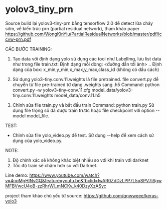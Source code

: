 # yolov3_tiny_prn

Source build lại yolov3-tiny-prn bằng tensorflow 2.0 để detect lửa cháy sớm, về kiến trúc prn (partial residual network), tham khảo paper https://github.com/WongKinYiu/PartialResidualNetworks/blob/master/pdf/iccvw-prn.pdf

CÁC BƯỚC TRAINING:

1. Tạo data với định dạng yolo sử dụng các tool như LabelImg, lưu list data như trong file train.txt:
Định dạng mỗi dòng: <đường dẫn tới ảnh> <box1> <box2> .. <boxN>
Định dạng của box: x_min,y_min,x_max,y_max,class_id (không có dấu cách)

2. Sử dụng yolo3-tiny.conv.11.weights là file pretrained. file convert.py để chuyển từ file pre-trained từ dạng .weights sang .h5
Command: python convert.py -w yolov3-tiny-conv.11.cfg model_data/yolov3-tiny.conv.11.weights model_data/conv.11.h5

3. Chỉnh sửa file train.py và bắt đầu train
Command: python train.py
Sử dụng file trọng số đã được train trước hoặc file checkpoint với option --model model_file.

TEST:
- Chỉnh sửa file yolo_video.py để test.
Sử dụng --help để xem cách sử dụng của yolo_video.py.

NOTE:
1. Độ chính xác sẽ không khác biệt nhiều so với khi train với darknet
2. Tốc độ train sẽ chậm hơn so với Darknet.

Line demo: https://www.youtube.com/watch?v=4nqMgHINvGQ&feature=youtu.be&fbclid=IwAR0ZdDzLPP7L5qSPV7iSgwMFBVwcU4oB-zzRhrWl_mNCKv_k40DzyXzASyc

project tham khảo chủ yếu từ source: https://github.com/qqwweee/keras-yolo3


